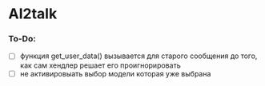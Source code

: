 # AI2talk

### To-Do:
- [ ] функция get_user_data() вызывается для старого сообщения до того, как сам хендлер решает его проигнорировать
- [ ] не активировыать выбор модели которая уже выбрана
